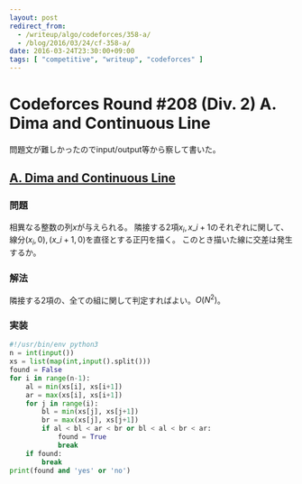 ```yaml
---
layout: post
redirect_from:
  - /writeup/algo/codeforces/358-a/
  - /blog/2016/03/24/cf-358-a/
date: 2016-03-24T23:30:00+09:00
tags: [ "competitive", "writeup", "codeforces" ]
---
```


# Codeforces Round #208 (Div. 2) A. Dima and Continuous Line

問題文が難しかったのでinput/output等から察して書いた。

## [A. Dima and Continuous Line](http://codeforces.com/contest/358/problem/A)

### 問題

相異なる整数の列$x$が与えられる。
隣接する2項$x_i, x\_{i+1}$のそれぞれに関して、線分$(x_i, 0), (x\_{i+1}, 0)$を直径とする正円を描く。
このとき描いた線に交差は発生するか。

### 解法

隣接する2項の、全ての組に関して判定すればよい。$O(N^2)$。

### 実装

``` python
#!/usr/bin/env python3
n = int(input())
xs = list(map(int,input().split()))
found = False
for i in range(n-1):
    al = min(xs[i], xs[i+1])
    ar = max(xs[i], xs[i+1])
    for j in range(i):
        bl = min(xs[j], xs[j+1])
        br = max(xs[j], xs[j+1])
        if al < bl < ar < br or bl < al < br < ar:
            found = True
            break
    if found:
        break
print(found and 'yes' or 'no')
```
